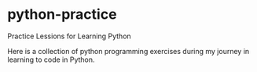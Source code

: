 # python-practice
Practice Lessions for Learning Python

Here is a collection of python programming exercises during my journey in learning to code in Python.
